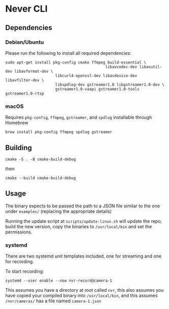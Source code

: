 # Never CLI

## Dependencies

### Debian/Ubuntu

Please run the following to install all required dependencies:

```shell
sudo apt-get install pkg-config cmake ffmpeg build-essential \
                                            libavcodec-dev libavutil-dev libavformat-dev \
                      libcurl4-openssl-dev libavdevice-dev libavfilter-dev \
                      libspdlog-dev gstreamer1.0 libgstreamer1.0-dev \
                      gstreamer1.0-vaapi gstreamer1.0-tools gstreamer1.0-rtsp
```

### macOS
Requires `pkg-config`, `ffmpeg`, `gstreamer`, and `spdlog` installable through Homebrew

```shell
brew install pkg-config ffmpeg spdlog gstreamer
```
## Building

```shell
cmake -S . -B cmake-build-debug   
```
then 

```shell
cmake --build cmake-build-debug   
```


## Usage

The binary expects to be passed the path to a JSON file similar to the one under `examples/`
(replacing the appropriate details)

Running the update script at `scripts/update-linux.sh` will update the repo, build the new version,
copy the binaries to `/usr/local/bin` and set the permissions.


### systemd

There are two systemd unit templates included, one for streaming and one for recording. 

To start recording:
```shell
systemd --user enable --now nvr-record@camera-1
```
This assumes you have a directory at root called `nvr`, 
this also assumes you have copied your compiled binary into `/usr/local/bin`, 
and this assumes `/nvr/cameras/` has a file named `camera-1.json`

